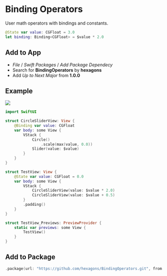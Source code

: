 # Binding Operators

User math operators with bindings and constants.

~~~~swift
@State var value: CGFloat = 3.0
let binding: Binding<CGFloat> = $value * 2.0
~~~~

## Add to App

- *File* / *Swift Packages* / *Add Package Dependecy*
- Search for **BindingOperators** by **hexagons**
- Add *Up to Next Major* from **1.0.0**

## Example

![](https://github.com/hexagons/BindingOperators/blob/main/Assets/BindingOperators.gif?raw=true)

~~~~swift
import SwiftUI

struct CircleSliderView: View {
    @Binding var value: CGFloat
    var body: some View {
        VStack {
            Circle()
                .scale(max(value, 0.0))
            Slider(value: $value)
        }
    }
}

struct TestView: View {
    @State var value: CGFloat = 0.0
    var body: some View {
        VStack {
            CircleSliderView(value: $value * 2.0)
            CircleSliderView(value: $value + 0.5)
        }
        .padding()
    }
}

struct TestView_Previews: PreviewProvider {
    static var previews: some View {
        TestView()
    }
}
~~~~

## Add to Package

~~~~swift
.package(url: "https://github.com/hexagons/BindingOperators.git", from: "1.0.0")
~~~~
